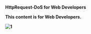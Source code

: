<b>HttpRequest-DoS for Web Developers<b> 

This content is for Web Developers. 

![1](https://cloud.githubusercontent.com/assets/27028434/24823486/bbcff0d0-1bcc-11e7-93ec-505063e44ab8.png)

